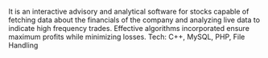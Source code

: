 It is an interactive advisory and analytical software for stocks capable of fetching data about the financials of the company and analyzing live data to indicate high frequency trades. Effective algorithms incorporated ensure maximum profits while minimizing losses. Tech: C++, MySQL, PHP, File Handling
